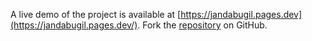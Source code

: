 A live demo of the project is available at [https://jandabugil.pages.dev](https://jandabugil.pages.dev/).
Fork the [repository](https://github.com/faridfardhane) on GitHub.
